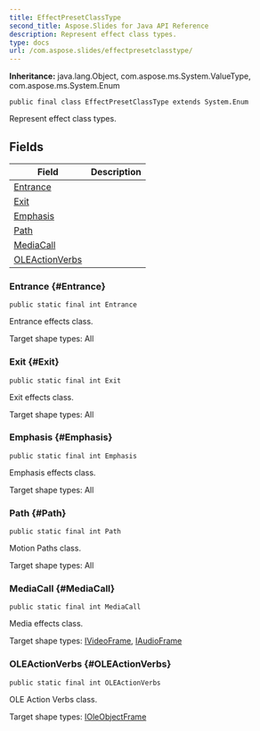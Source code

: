 ```yaml
---
title: EffectPresetClassType
second_title: Aspose.Slides for Java API Reference
description: Represent effect class types.
type: docs
url: /com.aspose.slides/effectpresetclasstype/
---
```

**Inheritance:**
java.lang.Object, com.aspose.ms.System.ValueType, com.aspose.ms.System.Enum
```
public final class EffectPresetClassType extends System.Enum
```

Represent effect class types.
## Fields

| Field | Description |
| --- | --- |
| [Entrance](#Entrance) |  |
| [Exit](#Exit) |  |
| [Emphasis](#Emphasis) |  |
| [Path](#Path) |  |
| [MediaCall](#MediaCall) |  |
| [OLEActionVerbs](#OLEActionVerbs) |  |
### Entrance {#Entrance}
```
public static final int Entrance
```


Entrance effects class.

Target shape types: All

### Exit {#Exit}
```
public static final int Exit
```


Exit effects class.

Target shape types: All

### Emphasis {#Emphasis}
```
public static final int Emphasis
```


Emphasis effects class.

Target shape types: All

### Path {#Path}
```
public static final int Path
```


Motion Paths class.

Target shape types: All

### MediaCall {#MediaCall}
```
public static final int MediaCall
```


Media effects class.

Target shape types: [IVideoFrame](../../com.aspose.slides/ivideoframe), [IAudioFrame](../../com.aspose.slides/iaudioframe)

### OLEActionVerbs {#OLEActionVerbs}
```
public static final int OLEActionVerbs
```


OLE Action Verbs class.

Target shape types: [IOleObjectFrame](../../com.aspose.slides/ioleobjectframe)

